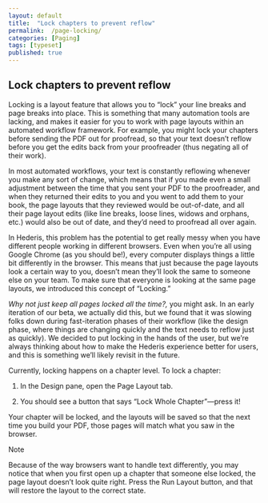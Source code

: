 ```yaml
---
layout: default
title:  "Lock chapters to prevent reflow"
permalink:  /page-locking/
categories: [Paging]
tags: [typeset]
published: true
---
```


<section data-type="chapter" class="hsecchapter" data-hederis-type="hsecchapter" id="page-locking" data-pi-attrs="id: page-locking; data-tags: typeset;" role="doc-chapter" data-tags="typeset" data-author-name=" " data-book-title=" " title="Lock chapters to prevent reflow"><h1 data-hederis-type="hblkchaptitle" class="hblkchaptitle" id="pVmfmxjd4">Lock chapters to prevent reflow</h1><p class="hblkp" data-hederis-type="hblkp" id="pRH8izRRD">Locking is a layout feature that allows you to &#8220;lock&#8221; your line breaks and page breaks into place. This is something that many automation tools are lacking, and makes it easier for you to work with page layouts within an automated workflow framework. For example, you might lock your chapters before sending the PDF out for proofread, so that your text doesn&#8217;t reflow before you get the edits back from your proofreader (thus negating all of their work). </p><p class="hblkp" data-hederis-type="hblkp" id="pmBiKxR9D">In most automated workflows, your text is constantly reflowing whenever you make any sort of change, which means that if you made even a small adjustment between the time that you sent your PDF to the proofreader, and when they returned their edits to you and you went to add them to your book, the page layouts that they reviewed would be out-of-date, and all their page layout edits (like line breaks, loose lines, widows and orphans, etc.) would also be out of date, and they&#8217;d need to proofread all over again. </p><p class="hblkp" data-hederis-type="hblkp" id="pkh28E55D">In Hederis, this problem has the potential to get really messy when you have different people working in different browsers. Even when you&#8217;re all using Google Chrome (as you should be!), every computer displays things a little bit differently in the browser. This means that just because the page layouts look a certain way to you, doesn&#8217;t mean they&#8217;ll look the same to someone else on your team. To make sure that everyone is looking at the same page layouts, we introduced this concept of &#8220;Locking.&#8221;</p><p class="hblkp" data-hederis-type="hblkp" id="phzDuPJIq"><em class="hspanem" data-hederis-type="hspanem" id="pdOxkGTmc">Why not just keep all pages locked all the time?,</em> you might ask. In an early iteration of our beta, we actually did this, but we found that it was slowing folks down during fast-iteration phases of their workflow (like the design phase, where things are changing quickly and the text needs to reflow just as quickly). We decided to put locking in the hands of the user, but we&#8217;re always thinking about how to make the Hederis experience better for users, and this is something we&#8217;ll likely revisit in the future.</p><p class="hblkp" data-hederis-type="hblkp" id="pfVtbVFLM">Currently, locking happens on a chapter level. To lock a chapter:</p><ol class="hwprnumlist" data-hederis-type="hwprnumlist" id="phR5XJuLZ"><li class="hblkoli" data-hederis-type="hblkoli" id="licHnmFUnL"><p class="hblkoli" data-hederis-type="hblklip" id="prVaL0JX1">In the Design pane, open the Page Layout tab.</p></li><li class="hblkoli" data-hederis-type="hblkoli" id="lipJ2WfC5h"><p class="hblkoli" data-hederis-type="hblklip" id="peAT6HNCY">You should see a button that says &#8220;Lock Whole Chapter&#8221;&#8212;press it!</p></li></ol><p class="hblkp" data-hederis-type="hblkp" id="p36Pxzrh8">Your chapter will be locked, and the layouts will be saved so that the next time you build your PDF, those pages will match what you saw in the browser.</p><aside class="hwprbox box" data-hederis-type="hwprbox" id="prrNJD49D" data-type="sidebar"><p class="hblktype" data-hederis-type="hblktype" id="pqMltfnJl">Note</p><p class="hblkp" data-hederis-type="hblkp" id="py7dEwA5n">Because of the way browsers want to handle text differently, you may notice that when you first open up a chapter that someone else locked, the page layout doesn&#8217;t look quite right. Press the Run Layout button, and that will restore the layout to the correct state.</p></aside></section>